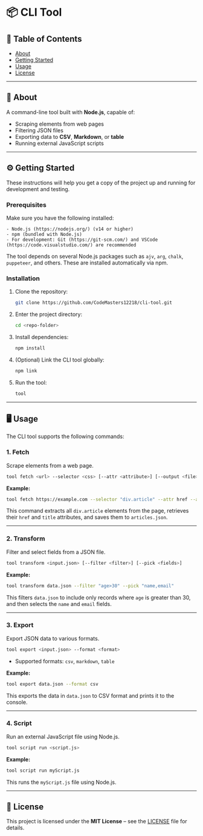 # 📦 CLI Tool

## 📖 Table of Contents

* [About](#about)
* [Getting Started](#getting-started)
* [Usage](#usage)
* [License](#license)

---

## 🔹 About <a name="about"></a>

A command-line tool built with **Node.js**, capable of:

* Scraping elements from web pages
* Filtering JSON files
* Exporting data to **CSV**, **Markdown**, or **table**
* Running external JavaScript scripts

---

## ⚙️ Getting Started <a name="getting-started"></a>

These instructions will help you get a copy of the project up and running for development and testing.

### Prerequisites

Make sure you have the following installed:

```
- Node.js (https://nodejs.org/) (v14 or higher)
- npm (bundled with Node.js)
- For development: Git (https://git-scm.com/) and VSCode (https://code.visualstudio.com/) are recommended
```

The tool depends on several Node.js packages such as `ajv`, `arg`, `chalk`, `puppeteer`, and others. These are installed automatically via npm.

### Installation

1. Clone the repository:

   ```bash
   git clone https://github.com/CodeMasters12218/cli-tool.git
   ```
2. Enter the project directory:

   ```bash
   cd <repo-folder>
   ```
3. Install dependencies:

   ```bash
   npm install
   ```
4. (Optional) Link the CLI tool globally:

   ```bash
   npm link
   ```
5. Run the tool:

   ```bash
   tool
   ```

---

## 🖥️ Usage <a name="usage"></a>

The CLI tool supports the following commands:

### 1. Fetch

Scrape elements from a web page.

```bash
tool fetch <url> --selector <css> [--attr <attribute>] [--output <file>]
```

**Example:**

```bash
tool fetch https://example.com --selector "div.article" --attr href --attr title --output articles.json
```

This command extracts all `div.article` elements from the page, retrieves their `href` and `title` attributes, and saves them to `articles.json`.

---

### 2. Transform

Filter and select fields from a JSON file.

```bash
tool transform <input.json> [--filter <filter>] [--pick <fields>]
```

**Example:**

```bash
tool transform data.json --filter "age>30" --pick "name,email"
```

This filters `data.json` to include only records where `age` is greater than 30, and then selects the `name` and `email` fields.

---

### 3. Export

Export JSON data to various formats.

```bash
tool export <input.json> --format <format>
```

* Supported formats: `csv`, `markdown`, `table`

**Example:**

```bash
tool export data.json --format csv
```

This exports the data in `data.json` to CSV format and prints it to the console.

---

### 4. Script

Run an external JavaScript file using Node.js.

```bash
tool script run <script.js>
```

**Example:**

```bash
tool script run myScript.js
```

This runs the `myScript.js` file using Node.js.

---

## 📄 License <a name="license"></a>

This project is licensed under the **MIT License** – see the [LICENSE](./LICENSE) file for details.
